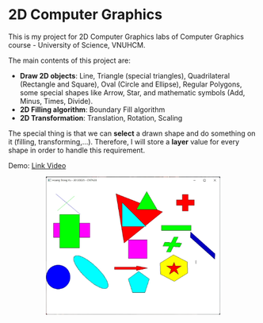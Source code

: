 # 2D Computer Graphics

This is my project for 2D Computer Graphics labs of Computer Graphics course - University of Science, VNUHCM.

The main contents of this project are:
- **Draw 2D objects**: Line, Triangle (special triangles), Quadrilateral (Rectangle and Square), Oval (Circle and Ellipse), Regular Polygons, some special shapes like Arrow, Star, and mathematic symbols (Add, Minus, Times, Divide).
- **2D Filling algorithm**: Boundary Fill algorithm
- **2D Transformation**: Translation, Rotation, Scaling

The special thing is that we can **select** a drawn shape and do something on it (filling, transforming,...). Therefore, I will store a **layer** value for every shape in order to handle this requirement.

Demo: <a href="https://youtu.be/uLP3AdKRxbI">Link Video</a>
<p align="center">
    <img src="./images/shot.png" width="70%"/>
</p>
